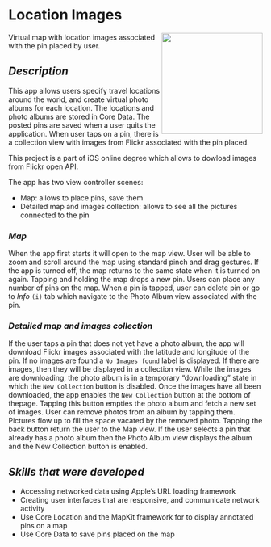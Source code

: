 # Location Images
<img src="https://github.com/elina-mns/Virtual-Tourist/blob/main/map.png"
align="right" width=200/>
Virtual map with location images associated with the pin placed by user.

## _Description_

This app allows users specify travel locations around the world, and create virtual photo
albums for each location. The locations and photo albums are stored in Core Data. 
The posted pins are saved when a user quits the application.
When user taps on a pin, there is a collection view with images from Flickr associated with the pin placed. 

This project is a part of iOS online degree which allows to dowload images from Flickr open API. 

The app has two view controller scenes:
* Map: allows to place pins, save them 
* Detailed map and images collection: allows to see all the pictures connected to the pin

### _Map_ 
When the app first starts it will open to the map view. User will be able to zoom and scroll around the map using standard pinch and drag gestures.
If the app is turned off, the map returns to the same state when it is turned on again. 
Tapping and holding the map drops a new pin. Users can place any number of pins on the map. 
When a pin is tapped, user can delete pin or go to _Info_ `(i)` tab which navigate to the Photo Album view associated with the pin.

### _Detailed map and images collection_
If the user taps a pin that does not yet have a photo album, the app will download Flickr images associated with the latitude and
longitude of the pin. 
If no images are found a `No Images found` label is displayed. 
If there are images, then they will be displayed in a collection view.
While the images are downloading, the photo album is in a temporary “downloading” state in which the `New Collection` button is disabled. 
Once the images have all been downloaded, the app enables the `New Collection` button at the bottom of thepage. 
Tapping this button empties the photo album and fetch a new set of images. User can remove photos from an album by tapping them. 
Pictures flow up to fill the space vacated by the removed photo.
Tapping the back button return the user to the Map view.
If the user selects a pin that already has a photo album then the Photo Album view displays the album and the New Collection button is enabled.


## _Skills that were developed_

* Accessing networked data using Apple’s URL loading framework
* Creating user interfaces that are responsive, and communicate network activity
* Use Core Location and the MapKit framework for to display annotated pins on a map
* Use Core Data to save pins placed on the map 
